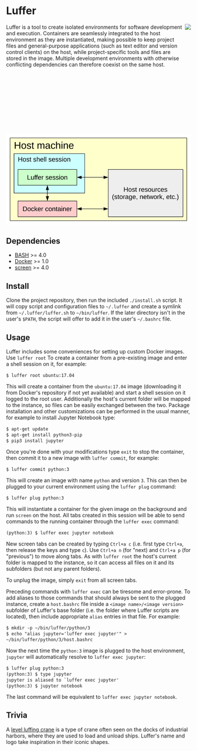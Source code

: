 # Luffer

<img align="right" height="300" src="https://xperroni.github.io/luffer/2017_luffer_03.png">

Luffer is a tool to create isolated environments for software development and execution. Containers are seamlessly integrated to the host environment as they are instantiated, making possible to keep project files and general-purpose applications (such as text editor and version control clients) on the host, while project-specific tools and files are stored in the image. Multiple development environments with otherwise conflicting dependencies can therefore coexist on the same host.

<img src="docs/architecture.svg">

## Dependencies

* [BASH](https://www.gnu.org/software/bash/) >= 4.0
* [Docker](https://www.docker.com/) >= 1.0
* [screen](https://www.gnu.org/software/screen/) >= 4.0

## Install

Clone the project repository, then run the included `./install.sh` script. It will copy script and configuration files to `~/.luffer` and create a symlink from `~/.luffer/luffer.sh` to `~/bin/luffer`. If the later directory isn't in the user's `$PATH`, the script will offer to add it in the user's `~/.bashrc` file.

## Usage

Luffer includes some conveniences for setting up custom Docker images. Use `luffer root` To create a container from a pre-existing image and enter a shell session on it, for example:

    $ luffer root ubuntu:17.04

This will create a container from the `ubuntu:17.04` image (downloading it from Docker's repository if not yet available) and start a shell session on it logged to the root user. Additionally the host's current folder will be mapped to the instance, so files can be easily exchanged between the two. Package installation and other customizations can be performed in the usual manner, for example to install Jupyter Notebook type:

    $ apt-get update
    $ apt-get install python3-pip
    $ pip3 install jupyter

Once you're done with your modifications type `exit` to stop the container, then commit it to a new image with `luffer commit`, for example:

    $ luffer commit python:3

This will create an image with name `python` and version `3`. This can then be plugged to your current environment using the `luffer plug` command:

    $ luffer plug python:3

This will instantiate a container for the given image on the background and run `screen` on the host. All tabs created in this session will be able to send commands to the running container through the `luffer exec` command:

    (python:3) $ luffer exec jupyter notebook

New screen tabs can be created by typing `Ctrl+a c` (i.e. first type `Ctrl+a`, then release the keys and type `c`). Use `Ctrl+a n` (for "next) and `Ctrl+a p` (for "previous") to move along tabs. As with `luffer root` the host's current folder is mapped to the instance, so it can access all files on it and its subfolders (but not any parent folders).

To unplug the image, simply `exit` from all screen tabs.

Preceding commands with `luffer exec` can be tiresome and error-prone. To add aliases to those commands that should always be sent to the plugged instance, create a `host.bashrc` file inside a `<image name>/<image version>` subfolder of Luffer's base folder (i.e. the folder where Luffer scripts are located), then include appropriate `alias` entries in that file. For example:

    $ mkdir -p ~/bin/luffer/python/3
    $ echo "alias jupyter='luffer exec jupyter'" > ~/bin/luffer/python/3/host.bashrc

Now the next time the `python:3` image is plugged to the host environment, `jupyter` will automatically resolve to `luffer exec jupyter`:

    $ luffer plug python:3
    (python:3) $ type jupyter
    jupyter is aliased to `luffer exec jupyter'
    (python:3) $ jupyter notebook

The last command will be equivalent to `luffer exec jupyter notebook`.

## Trivia

A [level luffing crane](https://en.wikipedia.org/wiki/Level_luffing_crane) is a type of crane often seen on the docks of industrial harbors, where they are used to load and unload ships. Luffer's name and logo take inspiration in their iconic shapes.

